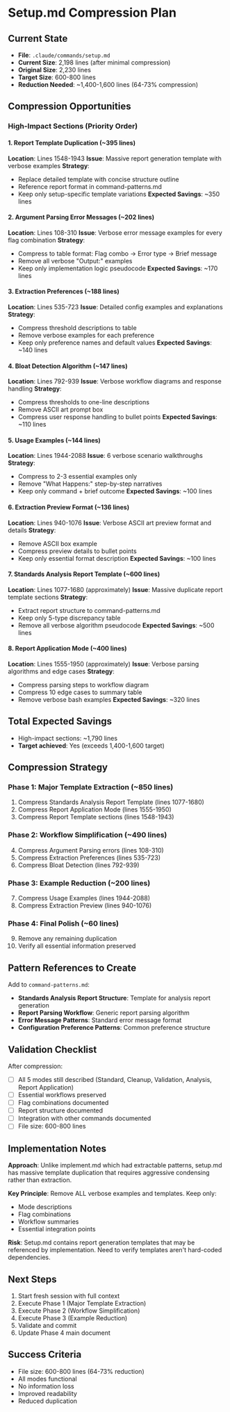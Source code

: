 # Setup.md Compression Plan

## Current State
- **File**: `.claude/commands/setup.md`
- **Current Size**: 2,198 lines (after minimal compression)
- **Original Size**: 2,230 lines
- **Target Size**: 600-800 lines
- **Reduction Needed**: ~1,400-1,600 lines (64-73% compression)

## Compression Opportunities

### High-Impact Sections (Priority Order)

#### 1. Report Template Duplication (~395 lines)
**Location**: Lines 1548-1943
**Issue**: Massive report generation template with verbose examples
**Strategy**:
- Replace detailed template with concise structure outline
- Reference report format in command-patterns.md
- Keep only setup-specific template variations
**Expected Savings**: ~350 lines

#### 2. Argument Parsing Error Messages (~202 lines)
**Location**: Lines 108-310
**Issue**: Verbose error message examples for every flag combination
**Strategy**:
- Compress to table format: Flag combo → Error type → Brief message
- Remove all verbose "Output:" examples
- Keep only implementation logic pseudocode
**Expected Savings**: ~170 lines

#### 3. Extraction Preferences (~188 lines)
**Location**: Lines 535-723
**Issue**: Detailed config examples and explanations
**Strategy**:
- Compress threshold descriptions to table
- Remove verbose examples for each preference
- Keep only preference names and default values
**Expected Savings**: ~140 lines

#### 4. Bloat Detection Algorithm (~147 lines)
**Location**: Lines 792-939
**Issue**: Verbose workflow diagrams and response handling
**Strategy**:
- Compress thresholds to one-line descriptions
- Remove ASCII art prompt box
- Compress user response handling to bullet points
**Expected Savings**: ~110 lines

#### 5. Usage Examples (~144 lines)
**Location**: Lines 1944-2088
**Issue**: 6 verbose scenario walkthroughs
**Strategy**:
- Compress to 2-3 essential examples only
- Remove "What Happens:" step-by-step narratives
- Keep only command + brief outcome
**Expected Savings**: ~100 lines

#### 6. Extraction Preview Format (~136 lines)
**Location**: Lines 940-1076
**Issue**: Verbose ASCII art preview format and details
**Strategy**:
- Remove ASCII box example
- Compress preview details to bullet points
- Keep only essential format description
**Expected Savings**: ~100 lines

#### 7. Standards Analysis Report Template (~600 lines)
**Location**: Lines 1077-1680 (approximately)
**Issue**: Massive duplicate report template sections
**Strategy**:
- Extract report structure to command-patterns.md
- Keep only 5-type discrepancy table
- Remove all verbose algorithm pseudocode
**Expected Savings**: ~500 lines

#### 8. Report Application Mode (~400 lines)
**Location**: Lines 1555-1950 (approximately)
**Issue**: Verbose parsing algorithms and edge cases
**Strategy**:
- Compress parsing steps to workflow diagram
- Compress 10 edge cases to summary table
- Remove verbose bash examples
**Expected Savings**: ~320 lines

## Total Expected Savings
- High-impact sections: ~1,790 lines
- **Target achieved**: Yes (exceeds 1,400-1,600 target)

## Compression Strategy

### Phase 1: Major Template Extraction (~850 lines)
1. Compress Standards Analysis Report Template (lines 1077-1680)
2. Compress Report Application Mode (lines 1555-1950)
3. Compress Report Template sections (lines 1548-1943)

### Phase 2: Workflow Simplification (~490 lines)
4. Compress Argument Parsing errors (lines 108-310)
5. Compress Extraction Preferences (lines 535-723)
6. Compress Bloat Detection (lines 792-939)

### Phase 3: Example Reduction (~200 lines)
7. Compress Usage Examples (lines 1944-2088)
8. Compress Extraction Preview (lines 940-1076)

### Phase 4: Final Polish (~60 lines)
9. Remove any remaining duplication
10. Verify all essential information preserved

## Pattern References to Create

Add to `command-patterns.md`:
- **Standards Analysis Report Structure**: Template for analysis report generation
- **Report Parsing Workflow**: Generic report parsing algorithm
- **Error Message Patterns**: Standard error message format
- **Configuration Preference Patterns**: Common preference structure

## Validation Checklist

After compression:
- [ ] All 5 modes still described (Standard, Cleanup, Validation, Analysis, Report Application)
- [ ] Essential workflows preserved
- [ ] Flag combinations documented
- [ ] Report structure documented
- [ ] Integration with other commands documented
- [ ] File size: 600-800 lines

## Implementation Notes

**Approach**: Unlike implement.md which had extractable patterns, setup.md has massive template duplication that requires aggressive condensing rather than extraction.

**Key Principle**: Remove ALL verbose examples and templates. Keep only:
- Mode descriptions
- Flag combinations
- Workflow summaries
- Essential integration points

**Risk**: Setup.md contains report generation templates that may be referenced by implementation. Need to verify templates aren't hard-coded dependencies.

## Next Steps

1. Start fresh session with full context
2. Execute Phase 1 (Major Template Extraction)
3. Execute Phase 2 (Workflow Simplification)
4. Execute Phase 3 (Example Reduction)
5. Validate and commit
6. Update Phase 4 main document

## Success Criteria

- File size: 600-800 lines (64-73% reduction)
- All modes functional
- No information loss
- Improved readability
- Reduced duplication
